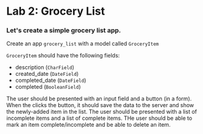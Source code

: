 # Lab 2: Grocery List

### Let's create a simple grocery list app. 


Create an app `grocery_list` with a model called `GroceryItem`

`GroceryItem` should have the following fields:
- description (`CharField`)
- created_date (`DateField`)
- completed_date (`DateField`)
- completed (`BooleanField`)


The user should be presented with an input field and a button (in a form). When the clicks the button, it should save the data to the server and show the newly-added item in the list. The user should be presented with a list of incomplete items and a list of complete items. THe user should be able to mark an item complete/incomplete and be able to delete an item.
